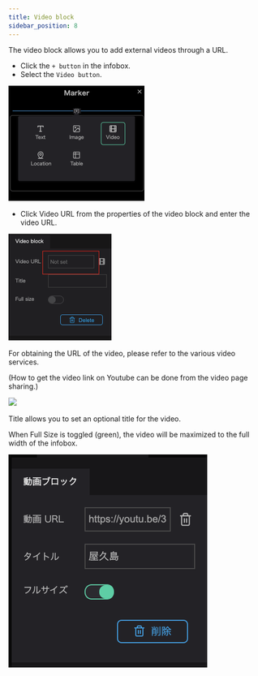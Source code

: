 ```yaml
---
title: Video block
sidebar_position: 8
---
```


The video block allows you to add external videos through a URL.

- Click the `+ button` in the infobox.
- Select the `Video button`.

![](./img/8_001.png)

- Click Video URL from the properties of the video block and enter the video URL.

![](./img/8_002.png)

For obtaining the URL of the video, please refer to the various video services.

(How to get the video link on Youtube can be done from the video page sharing.)

![](./img/8_003.gif)

Title allows you to set an optional title for the video.

When Full Size is toggled (green), the video will be maximized to the full width of the infobox.

![](./img/8_004.png)